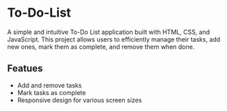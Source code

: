 # To-Do-List
A simple and intuitive To-Do List application built with HTML, CSS, and JavaScript. This project allows users to efficiently manage their tasks, add new ones, mark them as complete, and remove them when done. 

<h2>Featues</h2>
<ul>
  <li>Add and remove tasks</li>
  <li>Mark tasks as complete</li>
  <li>Responsive design for various screen sizes</li>
</ul>
